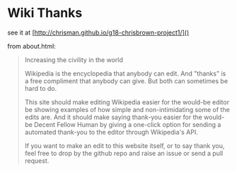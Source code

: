 # Wiki Thanks

see it at [http://chrisman.github.io/g18-chrisbrown-project1/]()

from about.html:

> Increasing the civility in the world
>
> Wikipedia is the encyclopedia that anybody can edit. And "thanks" is a free compliment that anybody can give. But both can sometimes be hard to do.
>
> This site should make editing Wikipedia easier for the would-be editor be showing examples of how simple and non-intimidating some of the edits are. And it should make saying thank-you easier for the would-be Decent Fellow Human by giving a one-click option for sending a automated thank-you to the editor through Wikipedia's API.
>
> If you want to make an edit to this website itself, or to say thank you, feel free to drop by the github repo and raise an issue or send a pull request.
